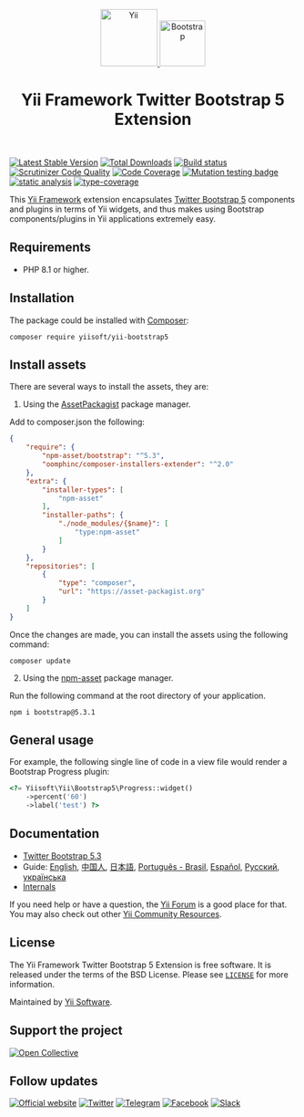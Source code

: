 <p align="center">
    <a href="https://github.com/yiisoft" target="_blank">
        <img src="https://yiisoft.github.io/docs/images/yii_logo.svg" height="100px" alt="Yii">
    </a>
    <a href="https://getbootstrap.com/" target="_blank">
        <img src="https://v4-alpha.getbootstrap.com/assets/brand/bootstrap-solid.svg" height="80px" alt="Bootstrap">
    </a>
    <h1 align="center">Yii Framework Twitter Bootstrap 5 Extension</h1>
    <br>
</p>

[![Latest Stable Version](https://poser.pugx.org/yiisoft/yii-bootstrap5/v/stable.png)](https://packagist.org/packages/yiisoft/yii-bootstrap5)
[![Total Downloads](https://poser.pugx.org/yiisoft/yii-bootstrap5/downloads.png)](https://packagist.org/packages/yiisoft/yii-bootstrap5)
[![Build status](https://github.com/yiisoft/yii-bootstrap5/workflows/build/badge.svg)](https://github.com/yiisoft/yii-bootstrap5/actions?query=workflow%3Abuild)
[![Scrutinizer Code Quality](https://scrutinizer-ci.com/g/yiisoft/yii-bootstrap5/badges/quality-score.png?b=master)](https://scrutinizer-ci.com/g/yiisoft/yii-bootstrap5/?branch=master)
[![Code Coverage](https://scrutinizer-ci.com/g/yiisoft/yii-bootstrap5/badges/coverage.png?b=master)](https://scrutinizer-ci.com/g/yiisoft/yii-bootstrap5/?branch=master)
[![Mutation testing badge](https://img.shields.io/endpoint?style=flat&url=https%3A%2F%2Fbadge-api.stryker-mutator.io%2Fgithub.com%2Fyiisoft%2Fyii-bootstrap5%2Fmaster)](https://dashboard.stryker-mutator.io/reports/github.com/yiisoft/yii-bootstrap5/master)
[![static analysis](https://github.com/yiisoft/yii-bootstrap5/workflows/static%20analysis/badge.svg)](https://github.com/yiisoft/yii-bootstrap5/actions?query=workflow%3A%22static+analysis%22)
[![type-coverage](https://shepherd.dev/github/yiisoft/yii-bootstrap5/coverage.svg)](https://shepherd.dev/github/yiisoft/yii-bootstrap5)

This [Yii Framework] extension encapsulates [Twitter Bootstrap 5] components
and plugins in terms of Yii widgets, and thus makes using Bootstrap components/plugins
in Yii applications extremely easy.

## Requirements

- PHP 8.1 or higher.

## Installation

The package could be installed with [Composer](https://getcomposer.org):

```shell
composer require yiisoft/yii-bootstrap5
```

## Install assets

There are several ways to install the assets, they are:

1. Using the [AssetPackagist](https://asset-packagist.org/) package manager.

Add to composer.json the following:

```json
{
    "require": {
        "npm-asset/bootstrap": "^5.3",
        "oomphinc/composer-installers-extender": "^2.0"
    },
    "extra": {
        "installer-types": [
            "npm-asset"
        ],
        "installer-paths": {
            "./node_modules/{$name}": [
                "type:npm-asset"
            ]
        }
    },
    "repositories": [
        {
            "type": "composer",
            "url": "https://asset-packagist.org"
        }
    ]
}
```

Once the changes are made, you can install the assets using the following command:

```shell
composer update
```

2. Using the [npm-asset](https://www.npmjs.com/) package manager.

Run the following command at the root directory of your application.

```shell
npm i bootstrap@5.3.1
```

## General usage

For example, the following single line of code in a view file would render a Bootstrap Progress plugin:

```php
<?= Yiisoft\Yii\Bootstrap5\Progress::widget()
    ->percent('60')
    ->label('test') ?>
```

## Documentation

- [Twitter Bootstrap 5.3](https://getbootstrap.com/docs/5.3/getting-started/introduction/)
- Guide: [English](docs/guide/en/README.md), [中国人](docs/guide/zh-CN/README.md), [日本語](docs/guide/ja/README.md), [Português - Brasil](docs/guide/pt-BR/README.md), [Español](docs/guide/es/README.md), [Русский](docs/guide/ru/README.md), [українська](docs/guide/ukr/README.md)
- [Internals](docs/internals.md)

If you need help or have a question, the [Yii Forum](https://forum.yiiframework.com/c/yii-3-0/63) is a good place for that.
You may also check out other [Yii Community Resources](https://www.yiiframework.com/community).

## License

The Yii Framework Twitter Bootstrap 5 Extension is free software. It is released under the terms of the BSD License.
Please see [`LICENSE`](./LICENSE.md) for more information.

Maintained by [Yii Software](https://www.yiiframework.com/).

## Support the project

[![Open Collective](https://img.shields.io/badge/Open%20Collective-sponsor-7eadf1?logo=open%20collective&logoColor=7eadf1&labelColor=555555)](https://opencollective.com/yiisoft)

## Follow updates

[![Official website](https://img.shields.io/badge/Powered_by-Yii_Framework-green.svg?style=flat)](https://www.yiiframework.com/)
[![Twitter](https://img.shields.io/badge/twitter-follow-1DA1F2?logo=twitter&logoColor=1DA1F2&labelColor=555555?style=flat)](https://twitter.com/yiiframework)
[![Telegram](https://img.shields.io/badge/telegram-join-1DA1F2?style=flat&logo=telegram)](https://t.me/yii3en)
[![Facebook](https://img.shields.io/badge/facebook-join-1DA1F2?style=flat&logo=facebook&logoColor=ffffff)](https://www.facebook.com/groups/yiitalk)
[![Slack](https://img.shields.io/badge/slack-join-1DA1F2?style=flat&logo=slack)](https://yiiframework.com/go/slack)

[Yii Framework]: https://www.yiiframework.com/
[Twitter Bootstrap 5]: https://getbootstrap.com/docs/5.3/getting-started/introduction/